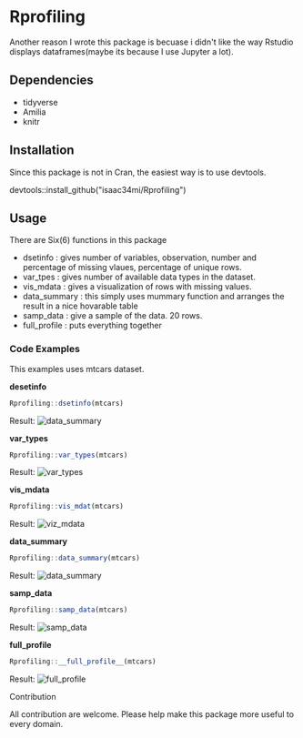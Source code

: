 # Rprofiling
Another reason I wrote this package is becuase i didn't like the way Rstudio displays dataframes(maybe its because I use Jupyter a lot).


## Dependencies
* tidyverse
* Amilia
* knitr

## Installation
Since this package is not in Cran, the easiest way is to use devtools.

devtools::install_github("isaac34mi/Rprofiling")

## Usage
 There are Six(6) functions in this package
 * dsetinfo     : gives number of variables, observation, number and percentage of missing vlaues, percentage of unique rows.
 * var_tpes     : gives number of available data types in the dataset.
 * vis_mdata    : gives a visualization of rows with missing values.
 * data_summary : this simply uses mummary function and arranges the result in a nice hovarable table
 * samp_data    : give a sample of the data. 20 rows.
 * full_profile : puts everything together 
 
 ### Code Examples
 This examples uses mtcars dataset.
 
 __desetinfo__
 ```r
 Rprofiling::dsetinfo(mtcars)
 ```
 Result:
 ![data_summary](https://dl.boxcloud.com/api/2.0/files/199706078390/content?preview=true&access_token=1!WZiR46eYSQPeW3K1-jCzhNkox0yj2_5KMfnF0Tcm4YRLpSTiuJX3AAwbXwbhPMeexGnrfhFqGROzmR5P06ffc3jM-VXCntuP6ewcG1qECHcXS7lv6Ar05jQ5WdPIWom-OZD9mbRTF0qm7_8VjEL6BAmZvBeCxnl442nhz6r0qqodbKNupuwnbp4H-pIO-PGh_FJvGK0NTXSjx8UaDqznSeWur6QBKbdb4IojwDoSFI2rEjDRhzg-f1Gq58rmfL8zNy7mYdKLJY6iyKldFrkuba-_tegvd02uCHuAeRrg0YRvFLtjvjHmNAOohEXFnPIDvwVCZGV29K7ByvL71H7MIE96FET4cBy4ao0Cwi1jHCxX2qdDVWZwhE_OmAqAifasx70oZ9pBe4nJXKJckKS0zLS_uNRO7CUxRpXYFM1yrA4zc-olCZ9QvLMlJV6wgYOmq7du9JZ9g-DpYloOxoU.&shared_link=https://iastate.app.box.com/s/rjx603rezqvd690t0zs5x1cb3gop4lj3&box_client_name=box-content-preview&box_client_version=1.1.1)
 
 __var_types__
 ```r
 Rprofiling::var_types(mtcars)
 ```
 Result:
 ![var_types](https://dl.boxcloud.com/api/2.0/files/199706087537/content?preview=true&access_token=1!f2TFfd23vktpShccpM2oqcu3Xesjdzb09yPeau-TgRLC8K05WdCutPF6ChbW06eS4vEI5Jnd3UDcSpIRrUsYkzq1llefXpFyrKJdCrzpW-kv3o7m_ZNOpi_mhbqfkXRGL3rsbZGGXCljfw-uXAmxigKL-lqA7TajExHk-NpKvgZFZ218tfWzoZsDSotlQk0c1t5QwLicjmnJMQEATyTtntDUTwUyuPmNUg53q5l7IYeFNytjyF8IifR7EtYy7hrsrmoudldziUfZxfN7dZjmSv7GhVfHQRSh-3c2xzBYvTyKj89W_dJN7jE0t_b49VxENqyazslqLp42K7cHouqK9_zk_yZz82L6Lk9dn-qq-cWZZO0KDMlltDUIAQ6guovj4U7ylBDH0S556XUSHw..&box_client_name=box-content-preview&box_client_version=1.1.1)
 
 __vis_mdata__
 ```r
 Rprofiling::vis_mdat(mtcars)
 ```
 Result:
 ![viz_mdata](https://dl.boxcloud.com/api/2.0/files/199706082719/content?preview=true&access_token=1!5HYCWJ46HOPAPP8tfl7NO6x_iJsRncDgPLbesz10V-kltgS1T1t--gtJ9D8tBQlieY9rK8RNrCQ9-AZGwDOSsyBgY1DWA7BBlXqrS9yIsZhdkSz4_XdVaYAKpm-5aQic7sa-ivAkOVb2sPM82EzBHVyUfwExoJR7wN7nqFMFeQDEyAG7E5ywwSISXJJ7B4fwN8c72st6idqNxXh5JCdzT-k7RxO8f1CRen5iPeuM2GrY8Is9NBktsGDew5mOx1oF21LSYv4dPL45XKSVX9IF9DC1ht89vOjG1Ok9LYlpck8csZhFEmFMHBUzc8AqjYp-XhFZ047bu1tw_1SMWr0jDfg89vzSDjSttvwYoQsWR8lRR4BtCX1IdhGZaX6CBmFFGEIJTns83qdUqMS2yA..&box_client_name=box-content-preview&box_client_version=1.1.1)
 
 __data_summary__
 ```r
 Rprofiling::data_summary(mtcars)
 ```
 Result:
 ![data_summary](https://dl.boxcloud.com/api/2.0/files/199706351826/content?preview=true&access_token=1!CyF20eIwRNZ9ksJgcReBuafABk4vjp-gFIAF_eovoS2vFkej9EJIjhfh0tQwYkyAwUl9V7aNana2_ChsqDBlX8b4eSeI0zao1qBI3uJxC5Uuh4uNaC4Pj7OfcovDQdtrA7cdzv3QBFc24ntVuejPWmlx-2_WxyfWMo82Uczm44yp9rwAEhsm05lbb5GJS8Lmonu0A7ANXjBRPDBOKxjvRKtrDTbj7VZm1IJyzb__uf4klHw8lOV5D_dS5YAyriCiwTe42OZFMdbCr0bhMBaiFB-Gk8MhMrbby9vTdAXwDj29OqFkonCcMUPj7h-xLMET7lI9QixjBgPoKSwLr1kvaToKy_Oy_bvum4bAJeM_V3VA9Vl7f9yCUWxX9aHc16vAeUR-BEW2_GnvtS82kA..&box_client_name=box-content-preview&box_client_version=1.1.1)
 
 __samp_data__
 ```r
 Rprofiling::samp_data(mtcars)
 ```
 Result:
 ![samp_data](https://dl.boxcloud.com/api/2.0/files/199706351826/content?preview=true&access_token=1!CyF20eIwRNZ9ksJgcReBuafABk4vjp-gFIAF_eovoS2vFkej9EJIjhfh0tQwYkyAwUl9V7aNana2_ChsqDBlX8b4eSeI0zao1qBI3uJxC5Uuh4uNaC4Pj7OfcovDQdtrA7cdzv3QBFc24ntVuejPWmlx-2_WxyfWMo82Uczm44yp9rwAEhsm05lbb5GJS8Lmonu0A7ANXjBRPDBOKxjvRKtrDTbj7VZm1IJyzb__uf4klHw8lOV5D_dS5YAyriCiwTe42OZFMdbCr0bhMBaiFB-Gk8MhMrbby9vTdAXwDj29OqFkonCcMUPj7h-xLMET7lI9QixjBgPoKSwLr1kvaToKy_Oy_bvum4bAJeM_V3VA9Vl7f9yCUWxX9aHc16vAeUR-BEW2_GnvtS82kA..&box_client_name=box-content-preview&box_client_version=1.1.1)
 
__full_profile__
 ```r
 Rprofiling::__full_profile__(mtcars)
 ```
 Result:
 ![full_profile](https://dl.boxcloud.com/api/2.0/files/199706053958/content?preview=true&access_token=1!Q3KAZrbsWobiTjxlGWZiGdb4nipBtZ4f4SnH4kjbGn_mn_l9esI_S-tijDyuu2E-3y7GiM7Er81QXNYsyKrSgSStUUBTsXbl448xNSoSaFDLEA37ITrF6UKBTeo-UIob7GPb901S6pnnYjKYqTQ5lL7FdzCUKbdB6MF1CUddsQQ3OgyfUFM67O4xibLVimfLVK370jaFoBpGUJM-Mw9dsa9W9ltJJ0nPtsWT2xmFXnXt91epaxoCgXYjUYu1jGeJX4jziUZRrbH6Btb7ENa-prdWMHgCy4aFDodE1fUbjXDKNrCNDsjBzH8NNsA-3Su6bMhBanIo04z5u-iDhKkyLhsFOtWUPaixdTMKtmrf6euUZWG8qSFpy20h59_4yUL0ns1RC2mAhuU8xU0cbg..&box_client_name=box-content-preview&box_client_version=1.1.1)
 
 Contribution
 
 All contribution are welcome. Please help make this package more useful to every domain.
